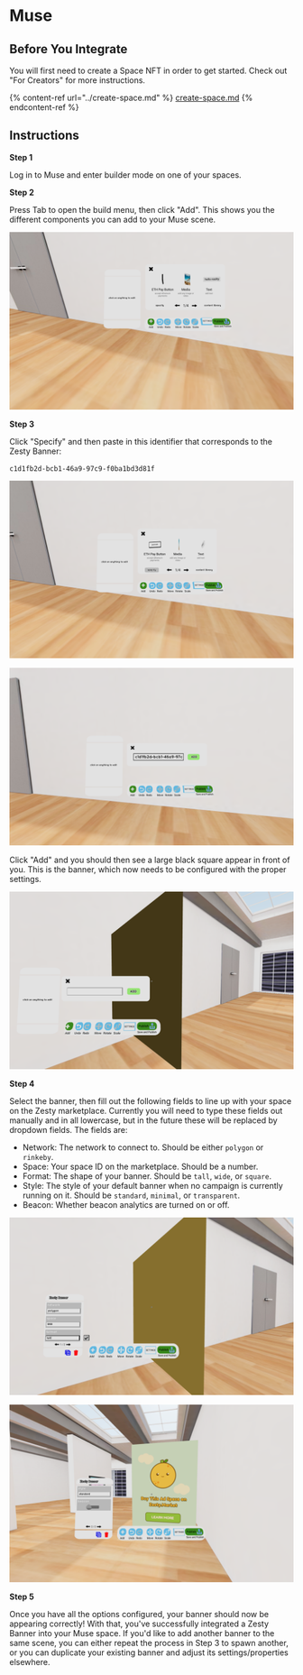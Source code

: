 # Muse

## Before You Integrate

You will first need to create a Space NFT in order to get started. Check out "For Creators" for more instructions.

{% content-ref url="../create-space.md" %}
[create-space.md](../create-space.md)
{% endcontent-ref %}

## Instructions

**Step 1**

Log in to Muse and enter builder mode on one of your spaces.

**Step 2**

Press Tab to open the build menu, then click "Add". This shows you the different components you can add to your Muse scene.

![](../../../.gitbook/assets/muse1.png)

**Step 3**

Click "Specify" and then paste in this identifier that corresponds to the Zesty Banner:

```
c1d1fb2d-bcb1-46a9-97c9-f0ba1bd3d81f
```

![](../../../.gitbook/assets/muse2.png)

![](../../../.gitbook/assets/muse3.png)

Click "Add" and you should then see a large black square appear in front of you. This is the banner, which now needs to be configured with the proper settings.

![](../../../.gitbook/assets/muse4.png)

**Step 4**

Select the banner, then fill out the following fields to line up with your space on the Zesty marketplace. Currently you will need to type these fields out manually and in all lowercase, but in the future these will be replaced by dropdown fields. The fields are:

* Network: The network to connect to. Should be either `polygon` or `rinkeby`.
* Space: Your space ID on the marketplace. Should be a number.
* Format: The shape of your banner. Should be `tall`, `wide`, or `square`.
* Style: The style of your default banner when no campaign is currently running on it. Should be `standard`, `minimal`, or `transparent`.
* Beacon: Whether beacon analytics are turned on or off.

![](../../../.gitbook/assets/muse5.png)

![](../../../.gitbook/assets/muse6.png)

**Step 5**

Once you have all the options configured, your banner should now be appearing correctly! With that, you've successfully integrated a Zesty Banner into your Muse space. If you'd like to add another banner to the same scene, you can either repeat the process in Step 3 to spawn another, or you can duplicate your existing banner and adjust its settings/properties elsewhere.
